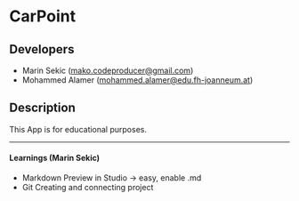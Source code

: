 # CarPoint

## Developers

- Marin Sekic (mako.codeproducer@gmail.com)
- Mohammed Alamer (mohammed.alamer@edu.fh-joanneum.at)

## Description

This App is for educational purposes.

---
#### Learnings (Marin Sekic)

- Markdown Preview in Studio -> easy, enable .md
- Git Creating and connecting project
